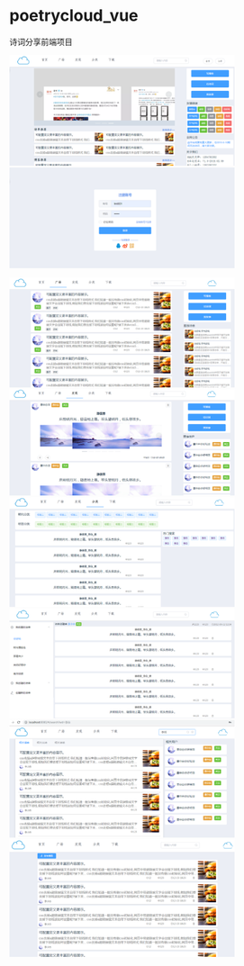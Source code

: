 # poetrycloud_vue
诗词分享前端项目

<img src="https://github.com/androidmianbizhe/poetrycloud_vue/blob/master/screen_cut/2019-06-11_161521.png" alt="首页" width="400" /><img src="https://github.com/androidmianbizhe/poetrycloud_vue/blob/master/screen_cut/2019-06-11_161545.png" alt="登录" width="400" />

<img src="https://github.com/androidmianbizhe/poetrycloud_vue/blob/master/screen_cut/2019-06-11_162607.png" alt="广场" width="400"/>
<img src="https://github.com/androidmianbizhe/poetrycloud_vue/blob/master/screen_cut/2019-06-11_162619.png" alt="发现" width="400"/>

<img src="https://github.com/androidmianbizhe/poetrycloud_vue/blob/master/screen_cut/2019-06-11_162631.png" alt="分类" width="400"/>
<img src="https://github.com/androidmianbizhe/poetrycloud_vue/blob/master/screen_cut/2019-06-11_162653.png" alt="歌单" width="400"/>

<img src="https://github.com/androidmianbizhe/poetrycloud_vue/blob/master/screen_cut/2019-06-11_162725.png" alt="搜索" width="400"/>
<img src="https://github.com/androidmianbizhe/poetrycloud_vue/blob/master/screen_cut/2019-06-11_162741.png" alt="博客" width="400"/>
